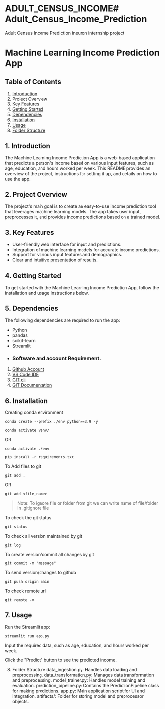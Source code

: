 # ADULT_CENSUS_INCOME# Adult_Census_Income_Prediction
Adult Census Income Prediction ineuron internship project


# Machine Learning Income Prediction App

## Table of Contents

1. [Introduction](#introduction)
2. [Project Overview](#project-overview)
3. [Key Features](#key-features)
4. [Getting Started](#getting-started)
5. [Dependencies](#dependencies)
6. [Installation](#installation)
7. [Usage](#usage)
8. [Folder Structure](#folder-structure)


## 1. Introduction

The Machine Learning Income Prediction App is a web-based application that predicts a person's income based on various input features, such as age, education, and hours worked per week. This README provides an overview of the project, instructions for setting it up, and details on how to use the app.

## 2. Project Overview

The project's main goal is to create an easy-to-use income prediction tool that leverages machine learning models. The app takes user input, preprocesses it, and provides income predictions based on a trained model.

## 3. Key Features

- User-friendly web interface for input and predictions.
- Integration of machine learning models for accurate income predictions.
- Support for various input features and demographics.
- Clear and intuitive presentation of results.

## 4. Getting Started

To get started with the Machine Learning Income Prediction App, follow the installation and usage instructions below.

## 5. Dependencies

The following dependencies are required to run the app:

- Python
- pandas
- scikit-learn
- Streamlit
- ### Software and account Requirement.

1. [Github Account](https://github.com)
2. [VS Code IDE](https://code.visualstudio.com/download)
3. [GIT cli](https://git-scm.com/downloads)
4. [GIT Documentation](https://git-scm.com/docs/gittutorial)
  

## 6. Installation



Creating conda environment
```
conda create --prefix ./env python==3.9 -y
```
```
conda activate venv/
```
OR 
```
conda activate ./env
```

```
pip install -r requirements.txt
```

To Add files to git
```
git add .
```

OR
```
git add <file_name>
```

> Note: To ignore file or folder from git we can write name of file/folder in .gitignore file

To check the git status 
```
git status
```
To check all version maintained by git
```
git log
```

To create version/commit all changes by git
```
git commit -m "message"
```

To send version/changes to github
```
git push origin main
```

To check remote url 
```
git remote -v
```
## 7. Usage
Run the Streamlit app:
```
streamlit run app.py
```
Input the required data, such as age, education, and hours worked per week.

Click the "Predict" button to see the predicted income.

8. Folder Structure
data_ingestion.py: Handles data loading and preprocessing.
data_transformation.py: Manages data transformation and preprocessing.
model_trainer.py: Handles model training and evaluation.
prediction_pipeline.py: Contains the PredictionPipeline class for making predictions.
app.py: Main application script for UI and integration.
artifacts/: Folder for storing model and preprocessor objects.
